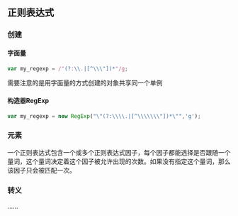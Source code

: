 ## 正则表达式



### 创建

#### 字面量

```javascript
var my_regexp = /"(?:\\.|[^\\\"])*"/g;
```
需要注意的是用字面量的方式创建的对象共享同一个单例


#### 构造器RegExp

```javascript
var my_regexp = new RegExp("\"(?:\\\\.|[^\\\\\\\"])*\"",'g');
```

### 元素

一个正则表达式包含一个或多个正则表达式因子，每个因子都能选择是否跟随一个量词，这个量词决定着这个因子被允许出现的次数。如果没有指定这个量词，那么该因子只会被匹配一次。

### 转义

……